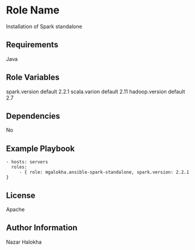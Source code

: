 Role Name
=========

Installation of Spark standalone

Requirements
------------

Java

Role Variables
--------------
spark.version
  default 2.2.1
scala.varion
  default 2.11
hadoop.version
  default 2.7


Dependencies
------------
No

Example Playbook
----------------

    - hosts: servers
      roles:
         - { role: mgalokha.ansible-spark-standalone, spark.version: 2.2.1 }

License
-------

Apache

Author Information
------------------

Nazar Halokha
